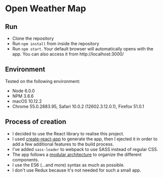 # Open Weather Map

## Run

- Clone the repository
- Run `npm install` from inside the repository
- Run `npm start`. Your default browser will automatically opens with the app. You can also access it from http://localhost:3000/

## Environment

Tested on the following environment:

- Node 6.0.0
- NPM 3.8.6
- macOS 10.12.2
- Chrome 55.0.2883.95, Safari 10.0.2 (12602.3.12.0.1), Firefox 51.0.1


## Process of creation

- I decided to use the React library to realise this project.
- I used [create-react-app](https://github.com/facebookincubator/create-react-app) to generate the app, then I ejected it in order to add a few additional features to the build process.
- I've added `sass-loader` to webpack to use SASS instead of regular CSS.
- The app follows a [modular architecture](https://medium.com/@alexmngn/how-to-better-organize-your-react-applications-2fd3ea1920f1) to organize the different components.
- I use the ES6 (...and more) syntax as much as possible.
- I don't use Redux because it's not needed for such a small app.
